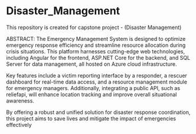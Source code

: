 # Disaster_Management
This repository is created for capstone project - (Disaster Management)

ABSTRACT:
The Emergency Management System is designed to optimize emergency response efficiency and streamline resource allocation during crisis situations. This platform harnesses cutting-edge web technologies, including Angular for the frontend, ASP.NET Core for the backend, and SQL Server for data management, all hosted on Azure cloud infrastructure.

Key features include a victim reporting interface by a responder, a rescuer dashboard for real-time data access, and a resource management module for emergency managers. Additionally, integrating a public API, such as reliefapi, will enhance location tracking and improve overall situational awareness.

By offering a robust and unified solution for disaster response coordination, this project aims to save lives and mitigate the impact of emergencies effectively
